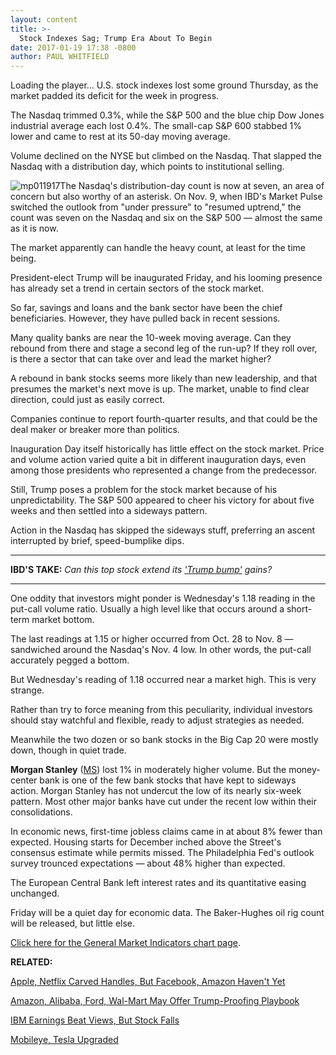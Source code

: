 ```yaml
---
layout: content
title: >-
  Stock Indexes Sag; Trump Era About To Begin
date: 2017-01-19 17:38 -0800
author: PAUL WHITFIELD
---
```






Loading the player...
U.S. stock indexes lost some ground Thursday, as the market padded its deficit for the week in progress.


The Nasdaq trimmed 0.3%, while the S&P 500 and the blue chip Dow Jones industrial average each lost 0.4%. The small-cap S&P 600 stabbed 1% lower and came to rest at its 50-day moving average.


Volume declined on the NYSE but climbed on the Nasdaq. That slapped the Nasdaq with a distribution day, which points to institutional selling.


![mp011917](https://www.investors.com/wp-content/uploads/2017/01/MP011917-243x300.png)The Nasdaq's distribution-day count is now at seven, an area of concern but also worthy of an asterisk. On Nov. 9, when IBD's Market Pulse switched the outlook from "under pressure" to "resumed uptrend," the count was seven on the Nasdaq and six on the S&P 500 — almost the same as it is now.


The market apparently can handle the heavy count, at least for the time being.


President-elect Trump will be inaugurated Friday, and his looming presence has already set a trend in certain sectors of the stock market.


So far, savings and loans and the bank sector have been the chief beneficiaries. However, they have pulled back in recent sessions.


Many quality banks are near the 10-week moving average. Can they rebound from there and stage a second leg of the run-up? If they roll over, is there a sector that can take over and lead the market higher?


A rebound in bank stocks seems more likely than new leadership, and that presumes the market's next move is up. The market, unable to find clear direction, could just as easily correct.


Companies continue to report fourth-quarter results, and that could be the deal maker or breaker more than politics.


Inauguration Day itself historically has little effect on the stock market. Price and volume action varied quite a bit in different inauguration days, even among those presidents who represented a change from the predecessor.


Still, Trump poses a problem for the stock market because of his unpredictability. The S&P 500 appeared to cheer his victory for about five weeks and then settled into a sideways pattern.


Action in the Nasdaq has skipped the sideways stuff, preferring an ascent interrupted by brief, speed-bumplike dips.




---


**IBD'S TAKE:** *Can this top stock extend its ['Trump bump'](https://www.investors.com/stock-lists/stock-spotlight/can-this-top-stock-extend-its-trump-bump-gains/) gains?*




---


One oddity that investors might ponder is Wednesday's 1.18 reading in the put-call volume ratio. Usually a high level like that occurs around a short-term market bottom.


The last readings at 1.15 or higher occurred from Oct. 28 to Nov. 8 — sandwiched around the Nasdaq's Nov. 4 low. In other words, the put-call accurately pegged a bottom.


But Wednesday's reading of 1.18 occurred near a market high. This is very strange.


Rather than try to force meaning from this peculiarity, individual investors should stay watchful and flexible, ready to adjust strategies as needed.


Meanwhile the two dozen or so bank stocks in the Big Cap 20 were mostly down, though in quiet trade.


**Morgan Stanley** ([MS](https://research.investors.com/quote.aspx?symbol=MS)) lost 1% in moderately higher volume. But the money-center bank is one of the few bank stocks that have kept to sideways action. Morgan Stanley has not undercut the low of its nearly six-week pattern. Most other major banks have cut under the recent low within their consolidations.


In economic news, first-time jobless claims came in at about 8% fewer than expected. Housing starts for December inched above the Street's consensus estimate while permits missed. The Philadelphia Fed's outlook survey trounced expectations — about 48% higher than expected.


The European Central Bank left interest rates and its quantitative easing unchanged.


Friday will be a quiet day for economic data. The Baker-Hughes oil rig count will be released, but little else.


[Click here for the General Market Indicators chart page](https://www.investors.com/wp-content/uploads/2017/01/IBD1901152521GMI.pdf).


**RELATED:**


[Apple, Netflix Carved Handles, But Facebook, Amazon Haven't Yet](https://www.investors.com/news/technology/apple-netflix-carved-handles-but-facebook-amazon-havent-yet/)


[Amazon, Alibaba, Ford, Wal-Mart May Offer Trump-Proofing Playbook](https://www.investors.com/research/investing-action-plan/big-bands-wont-play-inauguration-but-are-these-stocks-playing-trump/)


[IBM Earnings Beat Views, But Stock Falls](https://www.investors.com/news/technology/ibm-earnings-2/)


[Mobileye, Tesla Upgraded](https://www.investors.com/news/technology/mobileye-price-target-raised-as-driverless-cars-roll-along/)




